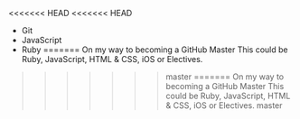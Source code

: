 <<<<<<< HEAD
<<<<<<< HEAD
* Git
* JavaScript
* Ruby
=======
On my way to becoming a GitHub Master
This could be Ruby, JavaScript, HTML & CSS, iOS or Electives.
>>>>>>> master
=======
On my way to becoming a GitHub Master
This could be Ruby, JavaScript, HTML & CSS, iOS or Electives.
>>>>>>> master
